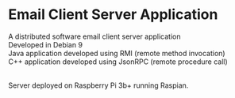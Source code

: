 # Email Client Server Application 

A distributed software email client server application<br>
Developed in Debian 9 <br>
Java application developed using RMI (remote method invocation)<br>
C++ application developed using JsonRPC (remote procedure call)

<br>
Server deployed on Raspberry Pi 3b+ running Raspian.
